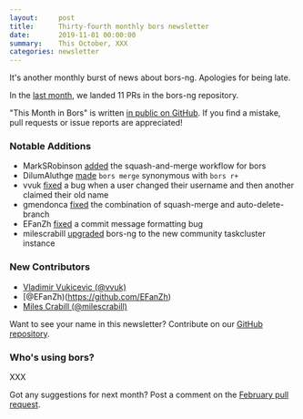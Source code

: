 ```yaml
---
layout:     post
title:      Thirty-fourth monthly bors newsletter
date:       2019-11-01 00:00:00
summary:    This October, XXX
categories: newsletter
---
```


It's another monthly burst of news about bors-ng. Apologies for being late.

In the [last month](https://github.com/bors-ng/bors-ng/pulls?utf8=%E2%9C%93&q=is%3Apr%20is%3Amerged%20closed%3A2019-10-01..2019-10-30),
we landed 11 PRs in the bors-ng repository.

"This Month in Bors" is written [in public on GitHub][GitHub for TMiB].
If you find a mistake, pull requests or issue reports are appreciated!

[GitHub for TMiB]: https://github.com/bors-ng/bors-ng.github.io


### Notable Additions

* MarkSRobinson [added](https://github.com/bors-ng/bors-ng/pull/718) the squash-and-merge workflow for bors
* DilumAluthge [made](https://github.com/bors-ng/bors-ng/pull/746) `bors merge` synonymous with `bors r+`
* vvuk [fixed](https://github.com/bors-ng/bors-ng/pull/770) a bug when a user changed their username and then another claimed their old name
* gmendonca [fixed](https://github.com/bors-ng/bors-ng/pull/778) the combination of squash-merge and auto-delete-branch
* EFanZh [fixed](https://github.com/bors-ng/bors-ng/pull/779) a commit message formatting bug
* milescrabill [upgraded](https://github.com/bors-ng/bors-ng/pull/780) bors-ng to the new community taskcluster instance


### New Contributors

* [Vladimir Vukicevic (@vvuk)](https://github.com/vvuk)
* [@EFanZh)(https://github.com/EFanZh)
* [Miles Crabill (@milescrabill)](https://github.com/milescrabill)

Want to see your name in this newsletter? Contribute on our [GitHub repository](https://github.com/bors-ng/bors-ng).


### Who's using bors?

XXX

Got any suggestions for next month?
Post a comment on the [February pull request](https://github.com/bors-ng/bors-ng.github.io/pull/___).
